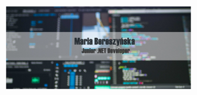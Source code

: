 
![LOGO_MARIA_BERESZYNSKA](https://github.com/MariolaMarian/MariolaMarian/blob/master/programming-logo.jpg)
